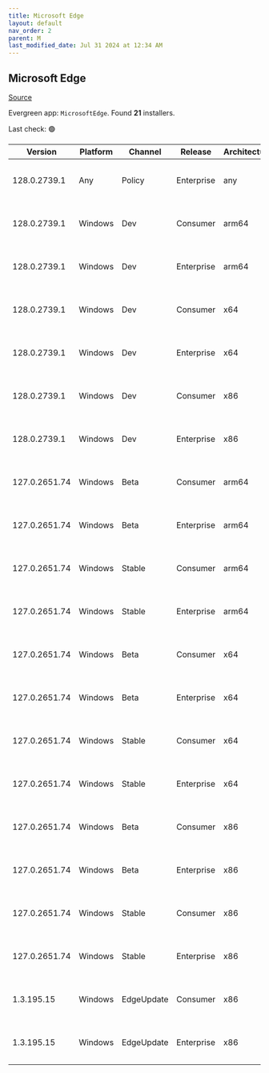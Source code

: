 ```yaml
---
title: Microsoft Edge
layout: default
nav_order: 2
parent: M
last_modified_date: Jul 31 2024 at 12:34 AM
---
```


## Microsoft Edge

[Source](https://www.microsoft.com/edge)

Evergreen app: `MicrosoftEdge`. Found **21** installers.

Last check: 🟢

| Version       | Platform | Channel    | Release    | Architecture | Hash                                                             | URI                                                                                                                                                                                                                                                                                                                      |
| ------------- | -------- | ---------- | ---------- | ------------ | ---------------------------------------------------------------- | ------------------------------------------------------------------------------------------------------------------------------------------------------------------------------------------------------------------------------------------------------------------------------------------------------------------------ |
| 128.0.2739.1  | Any      | Policy     | Enterprise | any          | 8DC96B81C9C6B1064728978FABA17FFB48DBD7518E6185C22F968C1ACE8FF29B | [https://msedge.sf.dl.delivery.mp.microsoft.com/filestreamingservice/files/ddb91a6a-792e-4319-9858-40b764a83544/MicrosoftEdgePolicyTemplates.cab](https://msedge.sf.dl.delivery.mp.microsoft.com/filestreamingservice/files/ddb91a6a-792e-4319-9858-40b764a83544/MicrosoftEdgePolicyTemplates.cab)                       |
| 128.0.2739.1  | Windows  | Dev        | Consumer   | arm64        | C5C7EF5BEE287585B873F83D7A644BFFA14A83467616E86FC42756F6D373D206 | [https://msedge.sf.dl.delivery.mp.microsoft.com/filestreamingservice/files/40972db6-8c91-4313-8c12-a3981bb7d8eb/MicrosoftEdgeDevEnterpriseARM64.msi](https://msedge.sf.dl.delivery.mp.microsoft.com/filestreamingservice/files/40972db6-8c91-4313-8c12-a3981bb7d8eb/MicrosoftEdgeDevEnterpriseARM64.msi)                 |
| 128.0.2739.1  | Windows  | Dev        | Enterprise | arm64        | C5C7EF5BEE287585B873F83D7A644BFFA14A83467616E86FC42756F6D373D206 | [https://msedge.sf.dl.delivery.mp.microsoft.com/filestreamingservice/files/40972db6-8c91-4313-8c12-a3981bb7d8eb/MicrosoftEdgeDevEnterpriseARM64.msi](https://msedge.sf.dl.delivery.mp.microsoft.com/filestreamingservice/files/40972db6-8c91-4313-8c12-a3981bb7d8eb/MicrosoftEdgeDevEnterpriseARM64.msi)                 |
| 128.0.2739.1  | Windows  | Dev        | Consumer   | x64          | AF8553CA9F72B6CD6BE420C6B31939B10E2EF3F044B5D5211170B92CA29EDE88 | [https://msedge.sf.dl.delivery.mp.microsoft.com/filestreamingservice/files/8e3413c1-5229-46c8-ad6a-c80f515999b9/MicrosoftEdgeDevEnterpriseX64.msi](https://msedge.sf.dl.delivery.mp.microsoft.com/filestreamingservice/files/8e3413c1-5229-46c8-ad6a-c80f515999b9/MicrosoftEdgeDevEnterpriseX64.msi)                     |
| 128.0.2739.1  | Windows  | Dev        | Enterprise | x64          | AF8553CA9F72B6CD6BE420C6B31939B10E2EF3F044B5D5211170B92CA29EDE88 | [https://msedge.sf.dl.delivery.mp.microsoft.com/filestreamingservice/files/8e3413c1-5229-46c8-ad6a-c80f515999b9/MicrosoftEdgeDevEnterpriseX64.msi](https://msedge.sf.dl.delivery.mp.microsoft.com/filestreamingservice/files/8e3413c1-5229-46c8-ad6a-c80f515999b9/MicrosoftEdgeDevEnterpriseX64.msi)                     |
| 128.0.2739.1  | Windows  | Dev        | Consumer   | x86          | AC9BCB45E862EF51E13018816276C3C8C3D471FFF3BC563713F127A6799D7445 | [https://msedge.sf.dl.delivery.mp.microsoft.com/filestreamingservice/files/f7792137-5ad3-405d-90c7-495ea9abb4aa/MicrosoftEdgeDevEnterpriseX86.msi](https://msedge.sf.dl.delivery.mp.microsoft.com/filestreamingservice/files/f7792137-5ad3-405d-90c7-495ea9abb4aa/MicrosoftEdgeDevEnterpriseX86.msi)                     |
| 128.0.2739.1  | Windows  | Dev        | Enterprise | x86          | AC9BCB45E862EF51E13018816276C3C8C3D471FFF3BC563713F127A6799D7445 | [https://msedge.sf.dl.delivery.mp.microsoft.com/filestreamingservice/files/f7792137-5ad3-405d-90c7-495ea9abb4aa/MicrosoftEdgeDevEnterpriseX86.msi](https://msedge.sf.dl.delivery.mp.microsoft.com/filestreamingservice/files/f7792137-5ad3-405d-90c7-495ea9abb4aa/MicrosoftEdgeDevEnterpriseX86.msi)                     |
| 127.0.2651.74 | Windows  | Beta       | Consumer   | arm64        | A03AB45FA3CDC4BEAA1BB069957A6BA86D01097B270DC39693736033036C56A0 | [https://msedge.sf.dl.delivery.mp.microsoft.com/filestreamingservice/files/320fb669-5184-4bf0-ab18-87ccfe72c096/MicrosoftEdgeBetaEnterpriseARM64.msi](https://msedge.sf.dl.delivery.mp.microsoft.com/filestreamingservice/files/320fb669-5184-4bf0-ab18-87ccfe72c096/MicrosoftEdgeBetaEnterpriseARM64.msi)               |
| 127.0.2651.74 | Windows  | Beta       | Enterprise | arm64        | A03AB45FA3CDC4BEAA1BB069957A6BA86D01097B270DC39693736033036C56A0 | [https://msedge.sf.dl.delivery.mp.microsoft.com/filestreamingservice/files/320fb669-5184-4bf0-ab18-87ccfe72c096/MicrosoftEdgeBetaEnterpriseARM64.msi](https://msedge.sf.dl.delivery.mp.microsoft.com/filestreamingservice/files/320fb669-5184-4bf0-ab18-87ccfe72c096/MicrosoftEdgeBetaEnterpriseARM64.msi)               |
| 127.0.2651.74 | Windows  | Stable     | Consumer   | arm64        | 99943C5F0BFE5427C9980AF8F8EA43E8252A9E2607F4851B8B8A27BB49860B4C | [https://msedge.sf.dl.delivery.mp.microsoft.com/filestreamingservice/files/62a8f579-3686-43fe-a0db-10f91d71a944/MicrosoftEdgeEnterpriseARM64.msi](https://msedge.sf.dl.delivery.mp.microsoft.com/filestreamingservice/files/62a8f579-3686-43fe-a0db-10f91d71a944/MicrosoftEdgeEnterpriseARM64.msi)                       |
| 127.0.2651.74 | Windows  | Stable     | Enterprise | arm64        | 99943C5F0BFE5427C9980AF8F8EA43E8252A9E2607F4851B8B8A27BB49860B4C | [https://msedge.sf.dl.delivery.mp.microsoft.com/filestreamingservice/files/62a8f579-3686-43fe-a0db-10f91d71a944/MicrosoftEdgeEnterpriseARM64.msi](https://msedge.sf.dl.delivery.mp.microsoft.com/filestreamingservice/files/62a8f579-3686-43fe-a0db-10f91d71a944/MicrosoftEdgeEnterpriseARM64.msi)                       |
| 127.0.2651.74 | Windows  | Beta       | Consumer   | x64          | 65BD84278ECE6230AEB8E2C7FED20BCA5FE30BD2AA3C61311278D7D92C4BE691 | [https://msedge.sf.dl.delivery.mp.microsoft.com/filestreamingservice/files/c41b2f3c-44b2-43da-968a-4005a70ead71/MicrosoftEdgeBetaEnterpriseX64.msi](https://msedge.sf.dl.delivery.mp.microsoft.com/filestreamingservice/files/c41b2f3c-44b2-43da-968a-4005a70ead71/MicrosoftEdgeBetaEnterpriseX64.msi)                   |
| 127.0.2651.74 | Windows  | Beta       | Enterprise | x64          | 65BD84278ECE6230AEB8E2C7FED20BCA5FE30BD2AA3C61311278D7D92C4BE691 | [https://msedge.sf.dl.delivery.mp.microsoft.com/filestreamingservice/files/c41b2f3c-44b2-43da-968a-4005a70ead71/MicrosoftEdgeBetaEnterpriseX64.msi](https://msedge.sf.dl.delivery.mp.microsoft.com/filestreamingservice/files/c41b2f3c-44b2-43da-968a-4005a70ead71/MicrosoftEdgeBetaEnterpriseX64.msi)                   |
| 127.0.2651.74 | Windows  | Stable     | Consumer   | x64          | D8E97029246E5E2ED79A263CFE834D1A06B725552232A158241D6500151D1B61 | [https://msedge.sf.dl.delivery.mp.microsoft.com/filestreamingservice/files/f99bf7d5-77f2-4659-81e7-4e9bed513374/MicrosoftEdgeEnterpriseX64.msi](https://msedge.sf.dl.delivery.mp.microsoft.com/filestreamingservice/files/f99bf7d5-77f2-4659-81e7-4e9bed513374/MicrosoftEdgeEnterpriseX64.msi)                           |
| 127.0.2651.74 | Windows  | Stable     | Enterprise | x64          | D8E97029246E5E2ED79A263CFE834D1A06B725552232A158241D6500151D1B61 | [https://msedge.sf.dl.delivery.mp.microsoft.com/filestreamingservice/files/f99bf7d5-77f2-4659-81e7-4e9bed513374/MicrosoftEdgeEnterpriseX64.msi](https://msedge.sf.dl.delivery.mp.microsoft.com/filestreamingservice/files/f99bf7d5-77f2-4659-81e7-4e9bed513374/MicrosoftEdgeEnterpriseX64.msi)                           |
| 127.0.2651.74 | Windows  | Beta       | Consumer   | x86          | 877B9D9DA7077ABE861B264BC50ABC9828CD4EF60C495D34163DE94E73CB1717 | [https://msedge.sf.dl.delivery.mp.microsoft.com/filestreamingservice/files/20e582f8-8ff8-4614-a348-9ce4941873eb/MicrosoftEdgeBetaEnterpriseX86.msi](https://msedge.sf.dl.delivery.mp.microsoft.com/filestreamingservice/files/20e582f8-8ff8-4614-a348-9ce4941873eb/MicrosoftEdgeBetaEnterpriseX86.msi)                   |
| 127.0.2651.74 | Windows  | Beta       | Enterprise | x86          | 877B9D9DA7077ABE861B264BC50ABC9828CD4EF60C495D34163DE94E73CB1717 | [https://msedge.sf.dl.delivery.mp.microsoft.com/filestreamingservice/files/20e582f8-8ff8-4614-a348-9ce4941873eb/MicrosoftEdgeBetaEnterpriseX86.msi](https://msedge.sf.dl.delivery.mp.microsoft.com/filestreamingservice/files/20e582f8-8ff8-4614-a348-9ce4941873eb/MicrosoftEdgeBetaEnterpriseX86.msi)                   |
| 127.0.2651.74 | Windows  | Stable     | Consumer   | x86          | 4FEC5C270DC3BFE729C5F23C0614EFDF24E90DEBDE6D35A585B16CDFBDDB8979 | [https://msedge.sf.dl.delivery.mp.microsoft.com/filestreamingservice/files/7dd9aedf-8e32-4c45-b55e-3a6ff14c3314/MicrosoftEdgeEnterpriseX86.msi](https://msedge.sf.dl.delivery.mp.microsoft.com/filestreamingservice/files/7dd9aedf-8e32-4c45-b55e-3a6ff14c3314/MicrosoftEdgeEnterpriseX86.msi)                           |
| 127.0.2651.74 | Windows  | Stable     | Enterprise | x86          | 4FEC5C270DC3BFE729C5F23C0614EFDF24E90DEBDE6D35A585B16CDFBDDB8979 | [https://msedge.sf.dl.delivery.mp.microsoft.com/filestreamingservice/files/7dd9aedf-8e32-4c45-b55e-3a6ff14c3314/MicrosoftEdgeEnterpriseX86.msi](https://msedge.sf.dl.delivery.mp.microsoft.com/filestreamingservice/files/7dd9aedf-8e32-4c45-b55e-3a6ff14c3314/MicrosoftEdgeEnterpriseX86.msi)                           |
| 1.3.195.15    | Windows  | EdgeUpdate | Consumer   | x86          | 91F0DEEC7D7319E57477B74A7A5F4D17C15EB2924B53E05A5998D67ECC8201F2 | [https://msedge.sf.dl.delivery.mp.microsoft.com/filestreamingservice/files/932857a7-3fd2-460a-98b9-8625069e5697/MicrosoftEdgeUpdateSetup_X86_1.3.195.15.exe](https://msedge.sf.dl.delivery.mp.microsoft.com/filestreamingservice/files/932857a7-3fd2-460a-98b9-8625069e5697/MicrosoftEdgeUpdateSetup_X86_1.3.195.15.exe) |
| 1.3.195.15    | Windows  | EdgeUpdate | Enterprise | x86          | 91F0DEEC7D7319E57477B74A7A5F4D17C15EB2924B53E05A5998D67ECC8201F2 | [https://msedge.sf.dl.delivery.mp.microsoft.com/filestreamingservice/files/932857a7-3fd2-460a-98b9-8625069e5697/MicrosoftEdgeUpdateSetup_X86_1.3.195.15.exe](https://msedge.sf.dl.delivery.mp.microsoft.com/filestreamingservice/files/932857a7-3fd2-460a-98b9-8625069e5697/MicrosoftEdgeUpdateSetup_X86_1.3.195.15.exe) |
